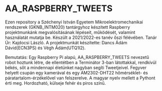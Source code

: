# AA_RASPBERRY_TWEETS
Ezen repository a Széchenyi István Egyetem Mikroelektromechanikai rendszerek (GKNB_INTM020) tantárgyhoz készített Raspberry projektmunkánk megvalósításának lépéseit, működését, valamint használatát mutatja be. Készült a 2021/2022-es tanév őszi félévében. 
Tanár Úr: Kajdocsi László. A projektmunkát készítette: Dancs Ádám Dávid(ECN3PS) és Végh Ádám(UTQ1I2). 

Bemutatás: Egy Raspberry Pi alapú, AA_RASPBERRY_TWEETS nevezetű robot hoztunk létre, de ellentétben a Terminátor 3-ban látottakkal, rendkívül békés, sőt a mindennapi életünket nagyban segíti Tweetjeivel. Fegyver helyett csupán egy kamerával és egy AM2302-DHT22 hőmérséklet- és páratartalom-érzékelővel van felszerelve. A magyar nyelv mellett a Pythont érti meg. Hordozható, külseje fehér és piros színű.
